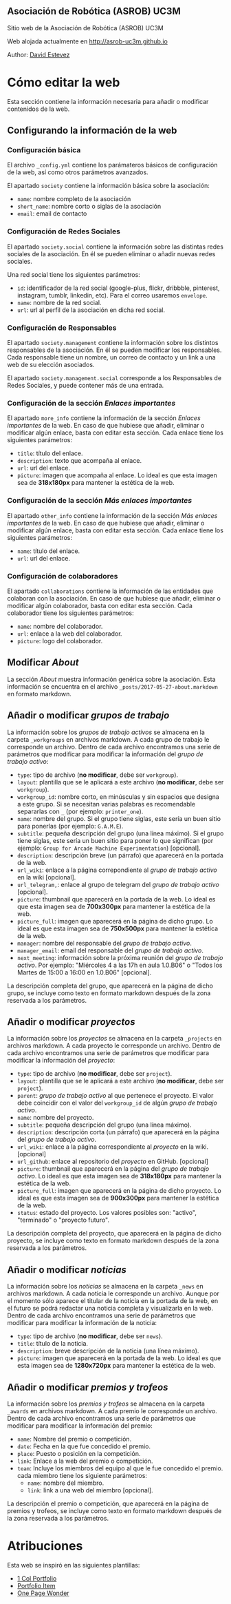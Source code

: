 Asociación de Robótica (ASROB) UC3M
------

Sitio web de la Asociación de Robótica (ASROB) UC3M

Web alojada actualmente en http://asrob-uc3m.github.io

Author: [David Estevez](https://github.com/David-Estevez)

# Cómo editar la web
Esta sección contiene la información necesaria para añadir o modificar contenidos
de la web.


## Configurando la información de la web
### Configuración básica

El archivo `_config.yml` contiene los parámateros básicos de configuración de la
web, así como otros parámetros avanzados.

El apartado `society` contiene la información básica sobre la asociación:

 * `name`: nombre completo de la asociación
 * `short_name`: nombre corto o siglas de la asociación
 * `email`: email de contacto

### Configuración de Redes Sociales
El apartado `society.social` contiene la información sobre las distintas redes
sociales de la asociación. En él se pueden eliminar o añadir nuevas redes sociales.

Una red social tiene los siguientes parámetros:

 * `id`: identificador de la red social (google-plus, flickr, dribbble, pinterest,
    instagram, tumblr, linkedin, etc). Para el correo usaremos `envelope`.
 * `name`: nombre de la red social.
 * `url`: url al perfil de la asociación en dicha red social.


### Configuración de Responsables
El apartado `society.management` contiene la información sobre los distintos
responsables de la asociación. En él se pueden modificar los responsables. Cada
responsable tiene un nombre, un correo de contacto y un link a una web de su
elección asociados.

El apartado `society.management.social` corresponde a los Responsables de Redes
Sociales, y puede contener más de una entrada.

### Configuración de la sección *Enlaces importantes*
El apartado `more_info` contiene la información de la sección *Enlaces importantes*
de la web. En caso de que hubiese que añadir, eliminar o modificar algún enlace,
basta con editar esta sección. Cada enlace tiene los siguientes parámetros:

 * `title`: título del enlace.
 * `description`: texto que acompaña al enlace.
 * `url`: url del enlace.
 * `picture`: imagen que acompaña al enlace. Lo ideal es que esta imagen sea de
 **318x180px** para mantener la estética de la web.

### Configuración de la sección *Más enlaces importantes*
El apartado `other_info` contiene la información de la sección *Más enlaces importantes*
de la web. En caso de que hubiese que añadir, eliminar o modificar algún enlace,
basta con editar esta sección. Cada enlace tiene los siguientes parámetros:

 * `name`: título del enlace.
 * `url`: url del enlace.

### Configuración de colaboradores
El apartado `collaborations` contiene la información de las entidades que colaboran
con la asociación. En caso de que hubiese que añadir, eliminar o modificar algún
colaborador, basta con editar esta sección. Cada colaborador tiene los siguientes parámetros:

 * `name`: nombre del colaborador.
 * `url`: enlace a la web del colaborador.
 * `picture`: logo del colaborador.

## Modificar *About*
La sección *About* muestra información genérica sobre la asociación. Esta información
se encuentra en el archivo `_posts/2017-05-27-about.markdown` en formato markdown.

## Añadir o modificar *grupos de trabajo*
La información sobre los *grupos de trabajo activos* se almacena en la carpeta
`_workgroups` en archivos markdown. A cada grupo de trabajo le corresponde un
archivo. Dentro de cada archivo encontramos una serie de parámetros que modificar
para modificar  la información del *grupo de trabajo activo*:

  * `type`: tipo de archivo (**no modificar**, debe ser `workgroup`).
  * `layout`: plantilla que se le aplicará a este archivo (**no modificar**, debe
    ser `workgroup`).
  * `workgroup_id`: nombre corto, en minúsculas y sin espacios que designa a este
    grupo. Si se necesitan varias palabras es recomendable separarlas con `_`
    (por ejemplo: `printer_one`).
  * `name`: nombre del grupo. Si el grupo tiene siglas, este sería un buen sitio
    para ponerlas (por ejemplo: `G.A.M.E`).
  * `subtitle`: pequeña descripción del grupo (una línea máximo). Si el grupo tiene
    siglas, este sería un buen sitio para poner lo que significan (por ejemplo:
    `Group for Arcade Machine Experimentation`) [opcional].
  * `description`: descripción breve (un párrafo) que aparecerá en la portada de
    la web.
  * `url_wiki`: enlace a la página correpondiente al *grupo de trabajo activo*
  en la wiki [opcional].
  * `url_telegram,`: enlace al grupo de telegram del *grupo de trabajo activo*
  [opcional].
  * `picture`: thumbnail que aparecerá en la portada de la web. Lo ideal es que
  esta imagen sea de **700x300px** para mantener la estética de la web.
  * `picture_full`: imagen que aparecerá en la página de dicho grupo. Lo ideal es
  que esta imagen sea de **750x500px** para mantener la estética de la web.
  * `manager`: nombre del responsable del *grupo de trabajo activo*.
  * `manager_email`: email del responsable del *grupo de trabajo activo*.
  * `next_meeting`: información sobre la próxima reunión del *grupo de trabajo
  activo*. Por ejemplo: "Miércoles 4 a las 17h en aula 1.0.B06" o "Todos los
  Martes de 15:00 a 16:00 en 1.0.B06" [opcional].

La descripción completa del grupo, que aparecerá en la página de dicho grupo, se
incluye como texto en formato markdown después de la zona reservada a los parámetros.

## Añadir o modificar *proyectos*
La información sobre los *proyectos* se almacena en la carpeta
`_projects` en archivos markdown. A cada proyecto le corresponde un
archivo. Dentro de cada archivo encontramos una serie de parámetros que modificar
para modificar la información del *proyecto*:

 * `type`: tipo de archivo (**no modificar**, debe ser `project`).
 * `layout`: plantilla que se le aplicará a este archivo (**no modificar**, debe
  ser `project`).
 * `parent`: *grupo de trabajo activo* al que pertenece el proyecto. El valor
  debe coincidir con el valor del `workgroup_id` de algún *grupo de trabajo activo*.
 * `name`: nombre del proyecto.
 * `subtitle`: pequeña descripción del grupo (una línea máximo).
 * `description`: descripción corta (un párrafo) que aparecerá en la página del
  *grupo de trabajo activo*.
 * `url_wiki`: enlace a la página correspondiente al *proyecto* en la wiki. [opcional]
 * `url_github`: enlace al repositorio del *proyecto* en GitHub. [opcional]
 * `picture`: thumbnail que aparecerá en la página del *grupo de trabajo activo*.
  Lo ideal es que esta imagen sea de **318x180px** para mantener la estética de
  la web.
 * `picture_full`: imagen que aparecerá en la página de dicho proyecto. Lo ideal
  es que esta imagen sea de **900x300px** para mantener la estética de la web.
 * `status`: estado del proyecto. Los valores posibles son: "activo", "terminado"
 o "proyecto futuro".

 La descripción completa del proyecto, que aparecerá en la página de dicho
 proyecto, se incluye como texto en formato markdown después de la zona reservada
 a los parámetros.

## Añadir o modificar *noticias*
La información sobre los *noticias* se almacena en la carpeta
`_news` en archivos markdown. A cada noticia le corresponde un
archivo. Aunque por el momento sólo aparece el titular de la noticia en la portada
de la web, en el futuro se podrá redactar una noticia completa y visualizarla en
la web. Dentro de cada archivo encontramos una serie de parámetros que modificar
para modificar la información de la noticia:

 * `type`: tipo de archivo (**no modificar**, debe ser `news`).
 * `title`: título de la noticia.
 * `description`: breve descripción de la noticia (una línea máximo).
 * `picture`: imagen que aparecerá en la portada de la web. Lo ideal es que
 esta imagen sea de **1280x720px** para mantener la estética de la web.

## Añadir o modificar *premios y trofeos*
La información sobre los *premios y trofeos* se almacena en la carpeta
`_awards` en archivos markdown. A cada premio le corresponde un
archivo. Dentro de cada archivo encontramos una serie de parámetros que modificar
para modificar la información del premio:

 * `name`: Nombre del premio o competición.
 * `date`: Fecha en la que fue concedido el premio.
 * `place`: Puesto o posición en la competición.
 * `link`: Enlace a la web del premio o competición.
 * `team`: Incluye los miembros del equipo al que le fue concedido el premio.
 cada miembro tiene los siguiente parámetros:
    * `name`: nombre del miembro.
    * `link`: link  a una web del miembro [opcional].

La descripción el premio o competición, que aparecerá en la página de premios y
trofeos, se incluye como texto en formato markdown después de la zona reservada
a los parámetros.

# Atribuciones
Esta web se inspiró en las siguientes plantillas:

 * [1 Col Portfolio](https://blackrockdigital.github.io/startbootstrap-1-col-portfolio/)
 * [Portfolio Item](https://blackrockdigital.github.io/startbootstrap-portfolio-item/)
 * [One Page Wonder](https://startbootstrap.com/template-overviews/one-page-wonder/)
